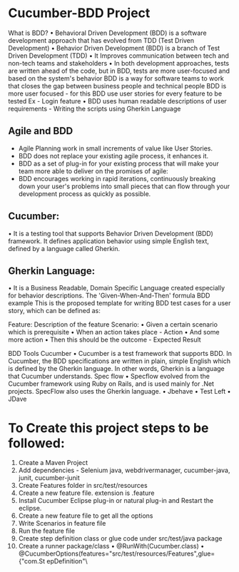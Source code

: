 # Cucumber-BDD Project

What is BDD?
• Behavioral Driven Development (BDD) is a software development approach that has evolved from TDD (Test Driven Development)
• Behavior Driven Development (BDD) is a branch of Test Driven Development (TDD)
• It Improves communication between tech and non-tech teams and stakeholders
• In both development approaches, tests are written ahead of the code, but in BDD, tests are more user-focused and based on the system's behavior
BDD is a way for software teams to work that closes the gap between business
people and technical people
BDD is more user focused - for this BDD use user stories for every feature to be tested Ex - Login feature
• BDD uses human readable descriptions of user requirements - Writing the scripts using Gherkin Language



## Agile and BDD
 - Agile Planning work in small increments of value like User Stories.
 - BDD does not replace your existing agile process, it enhances it.
 - BDD as a set of plug-in for your existing process that will make your team more able to deliver on the promises of agile:
 - BDD encourages working in rapid iterations, continuously breaking down your user's problems into small pieces that can flow through your development process as quickly as possible.

## Cucumber:
• It is a testing tool that supports Behavior Driven Development (BDD) framework. It defines application behavior using simple English text, defined by a language called Gherkin.

## Gherkin Language:
• It is a Business Readable, Domain Specific Language created especially for behavior descriptions.
The 'Given-When-And-Then' formula BDD example
This is the proposed template for writing BDD test cases for a user story, which can be defined as:

Feature: Description of the feature
Scenario:
  • Given a certain scenario which is prerequisite
  • When an action takes place - Action
  • And some more action
  • Then this should be the outcome - Expected Result

BDD Tools
Cucumber
• Cucumber is a test framework that supports BDD. In Cucumber, the BDD specifications are written in plain, simple English which is defined by the Gherkin language. In other words, Gherkin is a language that Cucumber understands.
Spec flow
• Specflow evolved from the Cucumber framework using Ruby on Rails, and is used mainly for .Net projects. SpecFlow also uses the Gherkin language.
• Jbehave
• Test Left
• JDave

# To Create this project steps to be followed:
 1. Create a Maven Project
 2. Add dependencies - Selenium java, webdrivermanager, cucumber-java, junit, cucumber-junit
 3. Create Features folder in src/test/resources
 4. Create a new feature file. extension is .feature
 5. Install Cucumber Eclipse plug-in or natural plug-in and Restart the eclipse.
 6. Create a new feature file to get all the options
 7. Write Scenarios in feature file
 8. Run the feature file
 9. Create step definition class or glue code under src/test/java package
 10. Create a runner package/class
• @RunWith(Cucumber.class)
• @CucumberOptions(features="src/test/resources/Features",glue={"com.St epDefinition"\



